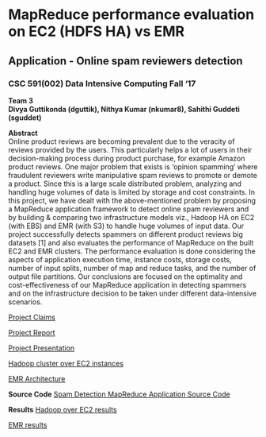 # MapReduce performance evaluation on EC2 (HDFS HA) vs EMR  
## Application - Online spam reviewers detection  
### CSC 591(002) Data Intensive Computing Fall ‘17  
**Team 3  
Divya Guttikonda (dguttik), Nithya Kumar (nkumar8), Sahithi Guddeti (sguddet)**  

**Abstract**  
Online product reviews are becoming prevalent due to the veracity of reviews provided by the users. This particularly helps a lot of users in their decision-making process during product purchase, for example Amazon product reviews. One major problem that exists is ‘opinion spamming’ where fraudulent reviewers write manipulative spam reviews to promote or demote a product. Since this is a large scale distributed problem, analyzing and handling huge volumes of data is limited by storage and cost constraints. In this project, we have dealt with the above-mentioned problem by proposing a MapReduce application framework to detect online spam reviewers and by building & comparing two infrastructure models viz., Hadoop HA on EC2 (with EBS) and EMR (with S3) to handle huge volumes of input data. Our project successfully detects spammers on different product reviews big datasets [1] and also evaluates the performance of MapReduce on the built EC2 and EMR clusters. The performance evaluation is done considering the aspects of application execution time, instance costs, storage costs, number of input splits, number of map and reduce tasks, and the number of output file partitions. Our conclusions are focused on the optimality and cost-effectiveness of our MapReduce application in detecting spammers and on the infrastructure decision to be taken under different data-intensive scenarios.  

[Project Claims](https://github.ncsu.edu/CSC591-DIC/Team3Project/blob/master/Claims.md)

[Project Report](https://github.ncsu.edu/CSC591-DIC/Team3Project/blob/master/Final%20Paper%20DIC%20dguttik_nkumar8_sguddet_v1.pdf)  

[Project Presentation](https://github.ncsu.edu/CSC591-DIC/Team3Project/blob/master/CSC%20591%20DIC%20Project%20Presentation%20.pdf)

[Hadoop cluster over EC2 instances](https://github.ncsu.edu/CSC591-DIC/Team3Project/tree/master/Hadoop%20cluster%20setup)

[EMR Architecture](https://github.ncsu.edu/CSC591-DIC/Team3Project/tree/master/Images)  

**Source Code**
[Spam Detection MapReduce Application Source Code](https://github.ncsu.edu/CSC591-DIC/Team3Project/tree/master/src/com/spamreviews/detection)

**Results**
[Hadoop over EC2 results](https://github.ncsu.edu/CSC591-DIC/Team3Project/tree/master/Screenshots/EC2-HDFS-%20Results)

[EMR results](https://github.ncsu.edu/CSC591-DIC/Team3Project/tree/master/Screenshots/EMR%20Results)



